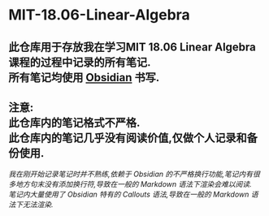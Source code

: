# MIT-18.06-Linear-Algebra
此仓库用于存放我在学习MIT 18.06 Linear Algebra课程的过程中记录的所有笔记.  
所有笔记均使用 [Obsidian](https://obsidian.md/) 书写.  
---
注意:  
此仓库内的笔记格式**不严格**.  
此仓库内的笔记**几乎没有阅读价值**,仅做个人记录和备份使用.  
---
*我在刚开始记录笔记时并不熟练,依赖于 Obsidian 的不严格换行功能,笔记内有很多地方句末没有添加换行符,导致在一般的 Markdown 语法下渲染会难以阅读.*  
*笔记内大量使用了 Obsidian 特有的 Callouts 语法,导致在一般的 Markdown 语法下无法渲染.*  
